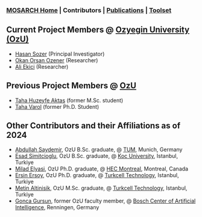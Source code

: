 ### [MOSARCH Home](./) | Contributors | [Publications](./publications.html) | [Toolset](./toolset.html)

## Current Project Members @ [Ozyegin University (OzU)](https://www.ozyegin.edu.tr/)
- [Hasan Sozer](https://faculty.ozyegin.edu.tr/hsozer/) (Principal Investigator) 
- [Okan Orsan Ozener](https://faculty.ozyegin.edu.tr/orsano/) (Researcher)
- [Ali Ekici](https://faculty.ozyegin.edu.tr/aliekici/) (Researcher)

## Previous Project Members @ [OzU](https://www.ozyegin.edu.tr/)
- [Taha Huzeyfe Aktas](https://tr.linkedin.com/in/taha-huzeyfe-aktas) (former M.Sc. student)
- [Taha Varol](https://tr.linkedin.com/in/tahavarol) (former Ph.D. Student)

## Other Contributors and their Affiliations as of 2024
- [Abdullah Saydemir](https://github.com/Saydemr), OzU B.Sc. graduate, @ [TUM](https://www.tum.de/en/), Munich, Germany
- [Esad Simitcioglu](https://github.com/EsadSimitcioglu), OzU B.Sc. graduate, @ [Koc University](https://www.ku.edu.tr/), Istanbul, Turkiye
- [Milad Elyasi](http://www.miladelyasi.com/), OzU Ph.D. graduate, @ [HEC Montreal](https://www.hec.ca/en/), Montreal, Canada
- [Ersin Ersoy](https://github.com/ersinersoy/), OzU Ph.D. graduate, @ [Turkcell Technology](http://www.turkcellteknoloji.com.tr/language/en/), Istanbul, Turkiye
- [Metin Altinisik](https://tr.linkedin.com/in/metin-alt%C4%B1n%C4%B1%C5%9F%C4%B1k-9177125), OzU M.Sc. graduate, @ [Turkcell Technology](http://www.turkcellteknoloji.com.tr/language/en/), Istanbul, Turkiye
- [Gonca Gursun](https://tr.linkedin.com/in/goncagursun), former OzU faculty member, @ [Bosch Center of Artificial Intelligence](https://www.bosch-ai.com/), Renningen, Germany
